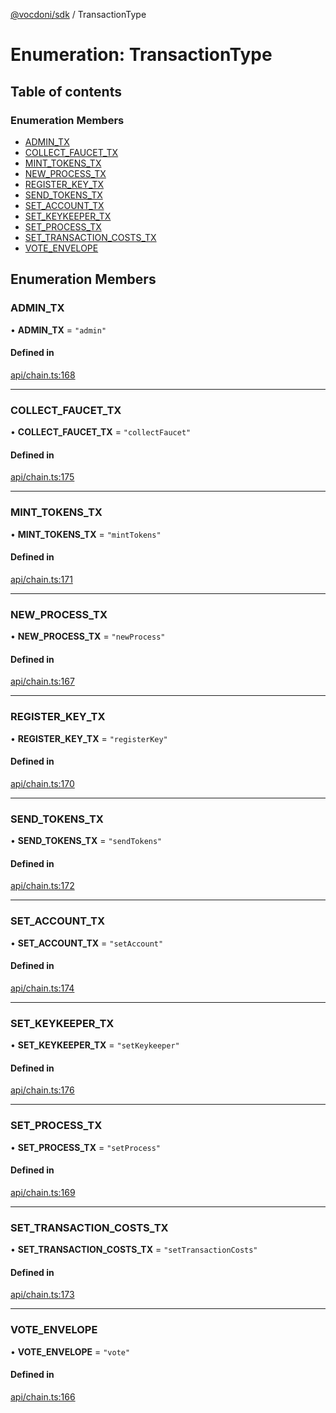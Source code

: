 [@vocdoni/sdk](/sdk) / TransactionType

# Enumeration: TransactionType

## Table of contents

### Enumeration Members

- [ADMIN\_TX](TransactionType.md#admin_tx)
- [COLLECT\_FAUCET\_TX](TransactionType.md#collect_faucet_tx)
- [MINT\_TOKENS\_TX](TransactionType.md#mint_tokens_tx)
- [NEW\_PROCESS\_TX](TransactionType.md#new_process_tx)
- [REGISTER\_KEY\_TX](TransactionType.md#register_key_tx)
- [SEND\_TOKENS\_TX](TransactionType.md#send_tokens_tx)
- [SET\_ACCOUNT\_TX](TransactionType.md#set_account_tx)
- [SET\_KEYKEEPER\_TX](TransactionType.md#set_keykeeper_tx)
- [SET\_PROCESS\_TX](TransactionType.md#set_process_tx)
- [SET\_TRANSACTION\_COSTS\_TX](TransactionType.md#set_transaction_costs_tx)
- [VOTE\_ENVELOPE](TransactionType.md#vote_envelope)

## Enumeration Members

### ADMIN\_TX

• **ADMIN\_TX** = ``"admin"``

#### Defined in

[api/chain.ts:168](https://github.com/vocdoni/vocdoni-sdk/blob/66360b95227306027699be0e80826ca7975027a0/src/api/chain.ts#L168)

___

### COLLECT\_FAUCET\_TX

• **COLLECT\_FAUCET\_TX** = ``"collectFaucet"``

#### Defined in

[api/chain.ts:175](https://github.com/vocdoni/vocdoni-sdk/blob/66360b95227306027699be0e80826ca7975027a0/src/api/chain.ts#L175)

___

### MINT\_TOKENS\_TX

• **MINT\_TOKENS\_TX** = ``"mintTokens"``

#### Defined in

[api/chain.ts:171](https://github.com/vocdoni/vocdoni-sdk/blob/66360b95227306027699be0e80826ca7975027a0/src/api/chain.ts#L171)

___

### NEW\_PROCESS\_TX

• **NEW\_PROCESS\_TX** = ``"newProcess"``

#### Defined in

[api/chain.ts:167](https://github.com/vocdoni/vocdoni-sdk/blob/66360b95227306027699be0e80826ca7975027a0/src/api/chain.ts#L167)

___

### REGISTER\_KEY\_TX

• **REGISTER\_KEY\_TX** = ``"registerKey"``

#### Defined in

[api/chain.ts:170](https://github.com/vocdoni/vocdoni-sdk/blob/66360b95227306027699be0e80826ca7975027a0/src/api/chain.ts#L170)

___

### SEND\_TOKENS\_TX

• **SEND\_TOKENS\_TX** = ``"sendTokens"``

#### Defined in

[api/chain.ts:172](https://github.com/vocdoni/vocdoni-sdk/blob/66360b95227306027699be0e80826ca7975027a0/src/api/chain.ts#L172)

___

### SET\_ACCOUNT\_TX

• **SET\_ACCOUNT\_TX** = ``"setAccount"``

#### Defined in

[api/chain.ts:174](https://github.com/vocdoni/vocdoni-sdk/blob/66360b95227306027699be0e80826ca7975027a0/src/api/chain.ts#L174)

___

### SET\_KEYKEEPER\_TX

• **SET\_KEYKEEPER\_TX** = ``"setKeykeeper"``

#### Defined in

[api/chain.ts:176](https://github.com/vocdoni/vocdoni-sdk/blob/66360b95227306027699be0e80826ca7975027a0/src/api/chain.ts#L176)

___

### SET\_PROCESS\_TX

• **SET\_PROCESS\_TX** = ``"setProcess"``

#### Defined in

[api/chain.ts:169](https://github.com/vocdoni/vocdoni-sdk/blob/66360b95227306027699be0e80826ca7975027a0/src/api/chain.ts#L169)

___

### SET\_TRANSACTION\_COSTS\_TX

• **SET\_TRANSACTION\_COSTS\_TX** = ``"setTransactionCosts"``

#### Defined in

[api/chain.ts:173](https://github.com/vocdoni/vocdoni-sdk/blob/66360b95227306027699be0e80826ca7975027a0/src/api/chain.ts#L173)

___

### VOTE\_ENVELOPE

• **VOTE\_ENVELOPE** = ``"vote"``

#### Defined in

[api/chain.ts:166](https://github.com/vocdoni/vocdoni-sdk/blob/66360b95227306027699be0e80826ca7975027a0/src/api/chain.ts#L166)
